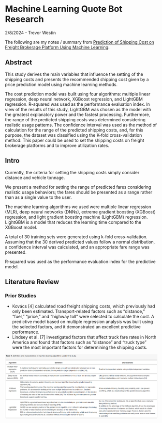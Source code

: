 # Machine Learning Quote Bot Research

2/8/2024 - Trevor Westin

The following are my notes / summary from [Prediction of Shipping Cost on Freight Brokerage Platform Using Machine Learning](https://www.mdpi.com/2071-1050/15/2/1122).

## Abstract

This study derives the main variables that influence the setting of the shipping costs and presents the recommended shipping cost given by a price prediction model using machine learning methods.

The cost prediction model was built using four algorithms: multiple linear regression, deep neural network, XGBoost regression, and LightGBM regression. R-squared was used as the performance evaluation index. In view of the results of this study, LightGBM was chosen as the model with the greatest explanatory power and the fastest processing. Furthermore, the range of the predicted shipping costs was determined considering realistic usage patterns. The confidence interval was used as the method of calculation for the range of the predicted shipping costs, and, for this purpose, the dataset was classified using the K-fold cross-validation method. This paper could be used to set the shipping costs on freight brokerage platforms and to improve utilization rates.

## Intro

Currently, the criteria for setting the shipping costs simply consider distance and vehicle tonnage.

We present a method for setting the range of predicted fares considering realistic usage behaviors; the fares should be presented as a range rather than as a single value to the user.

The machine learning algorithms we used were multiple linear regression (MLR), deep neural networks (DNNs), extreme gradient boosting (XGBoost) regression, and light gradient boosting machine (LightGBM) regression. LightGBM is a model that reduces the learning time compared to the XGBoost model.

A total of 30 training sets were generated using k-fold cross-validation. Assuming that the 30 derived predicted values follow a normal distribution, a confidence interval was calculated, and an appropriate fare range was presented.

R-squared was used as the performance evaluation index for the predictive model.

## Literature Review

### Prior Studies

- Kovács [4] calculated road freight shipping costs, which previously had only been estimated. Transport-related factors such as “distance,” “fuel,” “price,” and “highway toll” were selected to calculate the cost. A predictive model based on multiple regression analysis was built using the selected factors, and it demonstrated an excellent predictive performance.
- Lindsey et al. [7] investigated factors that affect truck fare rates in North America and found that factors such as “distance” and “truck type” were the most important factors for determining the shipping costs.

![ML_Algorithms](ML_Algorithms.png)
